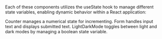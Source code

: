Each of these components utilizes the useState hook to manage different state variables, enabling dynamic behavior within a React application:

Counter manages a numerical state for incrementing.
Form handles input text and displays submitted text.
LightDarkMode toggles between light and dark modes by managing a boolean state variable.







